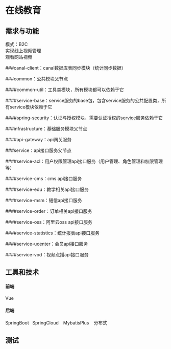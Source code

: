 # 在线教育

## 需求与功能
模式：B2C  
实现线上视频管理   
观看网站视频

###canal-client：canal数据库表同步模块（统计同步数据）

###common：公共模块父节点

####common-util：工具类模块，所有模块都可以依赖于它

####service-base：service服务的base包，包含service服务的公共配置类，所有service模块依赖于它

####spring-security：认证与授权模块，需要认证授权的service服务依赖于它

###infrastructure：基础服务模块父节点

####api-gateway：api网关服务

###service：api接口服务父节点

####service-acl：用户权限管理api接口服务（用户管理、角色管理和权限管理等）

####service-cms：cms api接口服务

####service-edu：教学相关api接口服务

####service-msm：短信api接口服务

####service-order：订单相关api接口服务

####service-oss：阿里云oss api接口服务

####service-statistics：统计报表api接口服务

####service-ucenter：会员api接口服务

####service-vod：视频点播api接口服务
## 工具和技术
#### 前端
Vue 
#### 后端
SpringBoot &ensp;SpringCloud &ensp; MybatisPlus &ensp; 分布式
## 测试

